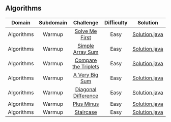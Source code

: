 ## Algorithms

|   Domain   | Subdomain |                                      Challenge                                     | Difficulty |                                                                  Solution                                                                  |
|:----------:|:---------:|:----------------------------------------------------------------------------------:|:----------:|:------------------------------------------------------------------------------------------------------------------------------------------:|
| Algorithms |   Warmup  | [Solve Me First](https://www.hackerrank.com/challenges/solve-me-first)             |    Easy    |    [Solution.java](https://github.com/rshaghoulian/HackerRank-solutions/blob/master/Algorithms/Warmup/Solve%20Me%20First/Solution.java)    |
| Algorithms |   Warmup  | [Simple Array Sum](https://www.hackerrank.com/challenges/simple-array-sum)         |    Easy    |   [Solution.java](https://github.com/rshaghoulian/HackerRank-solutions/blob/master/Algorithms/Warmup/Simple%20Array%20Sum/Solution.java)   |
| Algorithms |   Warmup  | [Compare the Triplets](https://www.hackerrank.com/challenges/compare-the-triplets) |    Easy    | [Solution.java](https://github.com/rshaghoulian/HackerRank-solutions/blob/master/Algorithms/Warmup/Compare%20the%20Triplets/Solution.java) |
| Algorithms |   Warmup  | [A Very Big Sum](https://www.hackerrank.com/challenges/a-very-big-sum)             |    Easy    |   [Solution.java](https://github.com/rshaghoulian/HackerRank-solutions/blob/master/Algorithms/Warmup/A%20Very%20Big%20Sum/Solution.java)   |
| Algorithms |   Warmup  | [Diagonal Difference](https://www.hackerrank.com/challenges/diagonal-difference)   |    Easy    |   [Solution.java](https://github.com/rshaghoulian/HackerRank-solutions/blob/master/Algorithms/Warmup/Diagonal%20Difference/Solution.java)  |
| Algorithms |   Warmup  | [Plus Minus](https://www.hackerrank.com/challenges/plus-minus)                     |    Easy    |       [Solution.java](https://github.com/rshaghoulian/HackerRank-solutions/blob/master/Algorithms/Warmup/Plus%20Minus/Solution.java)       |
| Algorithms |   Warmup  | [Staircase](https://www.hackerrank.com/challenges/staircase)                       |    Easy    |         [Solution.java](https://github.com/rshaghoulian/HackerRank-solutions/blob/master/Algorithms/Warmup/Staircase/Solution.java)        |

